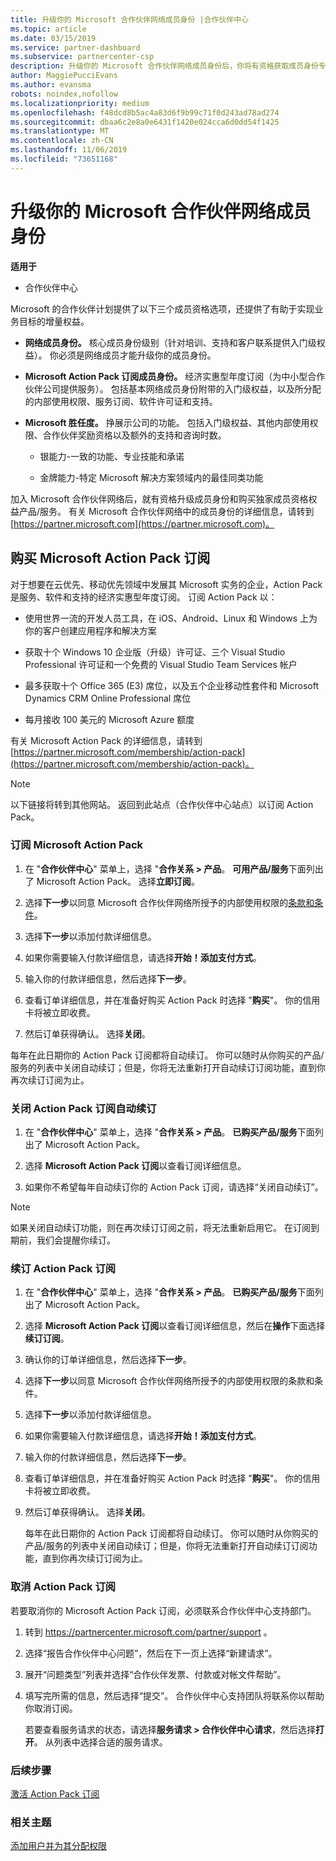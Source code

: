 ```yaml
---
title: 升级你的 Microsoft 合作伙伴网络成员身份 |合作伙伴中心
ms.topic: article
ms.date: 03/15/2019
ms.service: partner-dashboard
ms.subservice: partnercenter-csp
description: 升级你的 Microsoft 合作伙伴网络成员身份后，你将有资格获取成员身份专享权益。 了解如何查找和购买提供的产品/服务。
author: MaggiePucciEvans
ms.author: evansma
robots: noindex,nofollow
ms.localizationpriority: medium
ms.openlocfilehash: f48dcd8b5ac4a83d6f9b99c71f0d243ad78ad274
ms.sourcegitcommit: dbaa6c2e8a0e6431f1420e024cca6d0dd54f1425
ms.translationtype: MT
ms.contentlocale: zh-CN
ms.lasthandoff: 11/06/2019
ms.locfileid: "73651168"
---
```

# <a name="upgrade-your-microsoft-partner-network-membership"></a>升级你的 Microsoft 合作伙伴网络成员身份

**适用于**

-  合作伙伴中心

Microsoft 的合作伙伴计划提供了以下三个成员资格选项，还提供了有助于实现业务目标的增量权益。

- **网络成员身份。** 核心成员身份级别（针对培训、支持和客户联系提供入门级权益）。 你必须是网络成员才能升级你的成员身份。

- **Microsoft Action Pack 订阅成员身份。** 经济实惠型年度订阅（为中小型合作伙伴公司提供服务）。 包括基本网络成员身份附带的入门级权益，以及所分配的内部使用权限、服务订阅、软件许可证和支持。

- **Microsoft 胜任度。** 挣展示公司的功能。 包括入门级权益、其他内部使用权限、合作伙伴奖励资格以及额外的支持和咨询时数。

  - 银能力-一致的功能、专业技能和承诺

  - 金牌能力-特定 Microsoft 解决方案领域内的最佳同类功能

加入 Microsoft 合作伙伴网络后，就有资格升级成员身份和购买独家成员资格权益产品/服务。 有关 Microsoft 合作伙伴网络中的成员身份的详细信息，请转到 [https://partner.microsoft.com](https://partner.microsoft.com)。


## <a name="purchase-a-microsoft-action-pack-subscription"></a>购买 Microsoft Action Pack 订阅

对于想要在云优先、移动优先领域中发展其 Microsoft 实务的企业，Action Pack 是服务、软件和支持的经济实惠型年度订阅。 订阅 Action Pack 以：

- 使用世界一流的开发人员工具，在 iOS、Android、Linux 和 Windows 上为你的客户创建应用程序和解决方案 

- 获取十个 Windows 10 企业版（升级）许可证、三个 Visual Studio Professional 许可证和一个免费的 Visual Studio Team Services 帐户 

- 最多获取十个 Office 365 (E3) 席位，以及五个企业移动性套件和 Microsoft Dynamics CRM Online Professional 席位

- 每月接收 100 美元的 Microsoft Azure 额度

有关 Microsoft Action Pack 的详细信息，请转到 [https://partner.microsoft.com/membership/action-pack](https://partner.microsoft.com/membership/action-pack)。 

> [!NOTE]  
> 以下链接将转到其他网站。 返回到此站点（合作伙伴中心站点）以订阅 Action Pack。


### <a name="subscribe-to-microsoft-action-pack"></a>订阅 Microsoft Action Pack

1. 在 "**合作伙伴中心**" 菜单上，选择 "**合作关系 > 产品**。 **可用产品/服务**下面列出了 Microsoft Action Pack。 选择**立即订阅**。 

2. 选择**下一步**以同意 Microsoft 合作伙伴网络所授予的内部使用权限的[条款和条件](https://go.microsoft.com/fwlink/?linkid=842232)。  

3. 选择**下一步**以添加付款详细信息。 

4. 如果你需要输入付款详细信息，请选择**开始！添加支付方式**。 

5. 输入你的付款详细信息，然后选择**下一步**。

6. 查看订单详细信息，并在准备好购买 Action Pack 时选择 "**购买**"。 你的信用卡将被立即收费。

7. 然后订单获得确认。 选择**关闭**。

每年在此日期你的 Action Pack 订阅都将自动续订。 你可以随时从你购买的产品/服务的列表中关闭自动续订；但是，你将无法重新打开自动续订订阅功能，直到你再次续订订阅为止。 

### <a name="turn-off-automatic-action-pack-subscription-renewal"></a>关闭 Action Pack 订阅自动续订

1. 在 "**合作伙伴中心**" 菜单上，选择 "**合作关系 > 产品**。 **已购买产品/服务**下面列出了 Microsoft Action Pack。

2. 选择 **Microsoft Action Pack 订阅**以查看订阅详细信息。 

3. 如果你不希望每年自动续订你的 Action Pack 订阅，请选择“关闭自动续订”。 

> [!NOTE]  
> 如果关闭自动续订功能，则在再次续订订阅之前，将无法重新启用它。 在订阅到期前，我们会提醒你续订。


### <a name="renew-your-action-pack-subscription"></a>续订 Action Pack 订阅

1. 在 "**合作伙伴中心**" 菜单上，选择 "**合作关系 > 产品**。 **已购买产品/服务**下面列出了 Microsoft Action Pack。

2. 选择 **Microsoft Action Pack 订阅**以查看订阅详细信息，然后在**操作**下面选择**续订订阅**。  

3. 确认你的订单详细信息，然后选择**下一步**。

4. 选择**下一步**以同意 Microsoft 合作伙伴网络所授予的内部使用权限的条款和条件。  

5. 选择**下一步**以添加付款详细信息。 

6. 如果你需要输入付款详细信息，请选择**开始！添加支付方式**。 

7. 输入你的付款详细信息，然后选择**下一步**。

8. 查看订单详细信息，并在准备好购买 Action Pack 时选择 "**购买**"。 你的信用卡将被立即收费。

9. 然后订单获得确认。 选择**关闭**。

    每年在此日期你的 Action Pack 订阅都将自动续订。 你可以随时从你购买的产品/服务的列表中关闭自动续订；但是，你将无法重新打开自动续订订阅功能，直到你再次续订订阅为止。 


### <a name="cancel-your-action-pack-subscription"></a>取消 Action Pack 订阅

若要取消你的 Microsoft Action Pack 订阅，必须联系合作伙伴中心支持部门。

1. 转到 https://partnercenter.microsoft.com/partner/support 。

2. 选择“报告合作伙伴中心问题”，然后在下一页上选择“新建请求”。

3. 展开“问题类型”列表并选择“合作伙伴发票、付款或对帐文件帮助”。 

4. 填写完所需的信息，然后选择“提交”。 合作伙伴中心支持团队将联系你以帮助你取消订阅。

    若要查看服务请求的状态，请选择**服务请求 > 合作伙伴中心请求**，然后选择**打开**。 从列表中选择合适的服务请求。  

 
### <a name="next-steps"></a>后续步骤

[激活 Action Pack 订阅](manage-your-partner-network-benefits.md)


### <a name="related-topics"></a>相关主题

[添加用户并为其分配权限](create-user-accounts-and-set-permissions.md)





